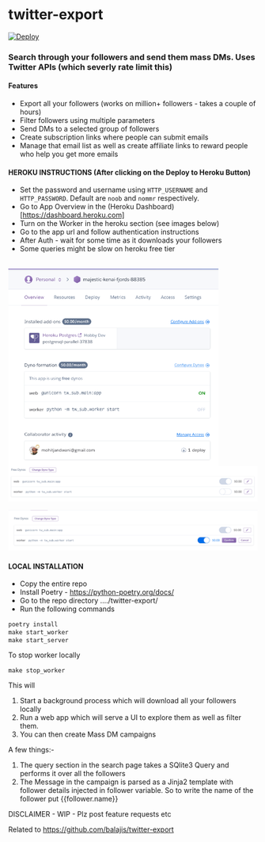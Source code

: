 # twitter-export
[![Deploy](https://www.herokucdn.com/deploy/button.svg)](https://heroku.com/deploy)

### Search through your followers and send them mass DMs. Uses Twitter APIs (which severly rate limit this)

#### Features
- Export all your followers (works on million+ followers - takes a couple of hours)
- Filter followers using multiple parameters
- Send DMs to a selected group of followers
- Create subscription links where people can submit emails
- Manage that email list as well as create affiliate links to reward people who help you get more emails

#### HEROKU INSTRUCTIONS (After clicking on the Deploy to Heroku Button)
- Set the password and username using `HTTP_USERNAME` and `HTTP_PASSWORD`. Default are `noob` and `nommr` respectively.
- Go to App Overview in the (Heroku Dashboard)[https://dashboard.heroku.com]
- Turn on the Worker in the heroku section (see images below)
- Go to the app url and follow authentication instructions
- After Auth - wait for some time as it downloads your followers
- Some queries might be slow on heroku free tier

<br/>
<img align="left" height="400" src="https://raw.githubusercontent.com/MohitKumar1991/twitter-export/master/docs/heroku_app_overview.png"></img>
<br/>

![Heroku Dyno Configure](https://github.com/MohitKumar1991/twitter-export/blob/master/docs/worker_dyno_off.png?raw=true)

![Heroku Worker On](https://github.com/MohitKumar1991/twitter-export/blob/master/docs/worker_start.png?raw=true)


#### LOCAL INSTALLATION
- Copy the entire repo
- Install Poetry - https://python-poetry.org/docs/
- Go to the repo directory ..../twitter-export/
- Run the following commands

```shell
poetry install
make start_worker
make start_server
```

To stop worker locally
```
make stop_worker
```

This will 
1. Start a background process which will download all your followers locally
2. Run a web app which will serve a UI to explore them as well as filter them.
3. You can then create Mass DM campaigns

A few things:-
1. The query section in the search page takes a SQlite3 Query and performs it over all the followers
2. The Message in the campaign is parsed as a Jinja2 template with follower details injected in follower variable. So to write the name of the follower put {{follower.name}}

DISCLAIMER - WIP - Plz post feature requests etc

Related to https://github.com/balajis/twitter-export

